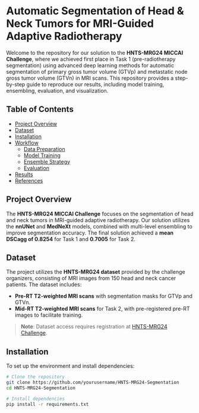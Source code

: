 # Automatic Segmentation of Head & Neck Tumors for MRI-Guided Adaptive Radiotherapy

Welcome to the repository for our solution to the **HNTS-MRG24 MICCAI Challenge**, where we achieved first place in Task 1 (pre-radiotherapy segmentation) using advanced deep learning methods for automatic segmentation of primary gross tumor volume (GTVp) and metastatic node gross tumor volume (GTVn) in MRI scans. This repository provides a step-by-step guide to reproduce our results, including model training, ensembling, evaluation, and visualization.

## Table of Contents
- [Project Overview](#project-overview)
- [Dataset](#dataset)
- [Installation](#installation)
- [Workflow](#workflow)
  - [Data Preparation](#data-preparation)
  - [Model Training](#model-training)
  - [Ensemble Strategy](#ensemble-strategy)
  - [Evaluation](#evaluation)
- [Results](#results)
- [References](#references)

## Project Overview

The **HNTS-MRG24 MICCAI Challenge** focuses on the segmentation of head and neck tumors in MRI-guided adaptive radiotherapy. Our solution utilizes the **nnUNet** and **MedNeXt** models, combined with multi-level ensembling to improve segmentation accuracy. The final solution achieved a **mean DSCagg of 0.8254** for Task 1 and **0.7005** for Task 2.

## Dataset

The project utilizes the **HNTS-MRG24 dataset** provided by the challenge organizers, consisting of MRI images from 150 head and neck cancer patients. The dataset includes:
- **Pre-RT T2-weighted MRI scans** with segmentation masks for GTVp and GTVn.
- **Mid-RT T2-weighted MRI scans** for Task 2, with pre-registered pre-RT images to facilitate training.

> **Note**: Dataset access requires registration at [HNTS-MRG24 Challenge](https://hntsmrg24.grand-challenge.org).

## Installation

To set up the environment and install dependencies:
```bash
# Clone the repository
git clone https://github.com/yourusername/HNTS-MRG24-Segmentation
cd HNTS-MRG24-Segmentation

# Install dependencies
pip install -r requirements.txt
